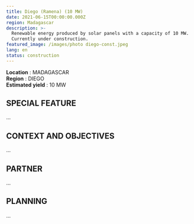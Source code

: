 ```yaml
---
title: Diego (Ramena) (10 MW)
date: 2021-06-15T00:00:00.000Z
region: Madagascar
description: >-
  Renewable energy produced by solar panels with a capacity of 10 MW.
  Currently under construction.
featured_image: /images/photo diego-const.jpeg
lang: en
status: construction
---
```

**Location** : MADAGASCAR<br>
**Region** : DIEGO<br>
**Estimated yield** : 10 MW<br>

## SPECIAL FEATURE

...

## CONTEXT AND OBJECTIVES

...

## PARTNER

...

## PLANNING

...

